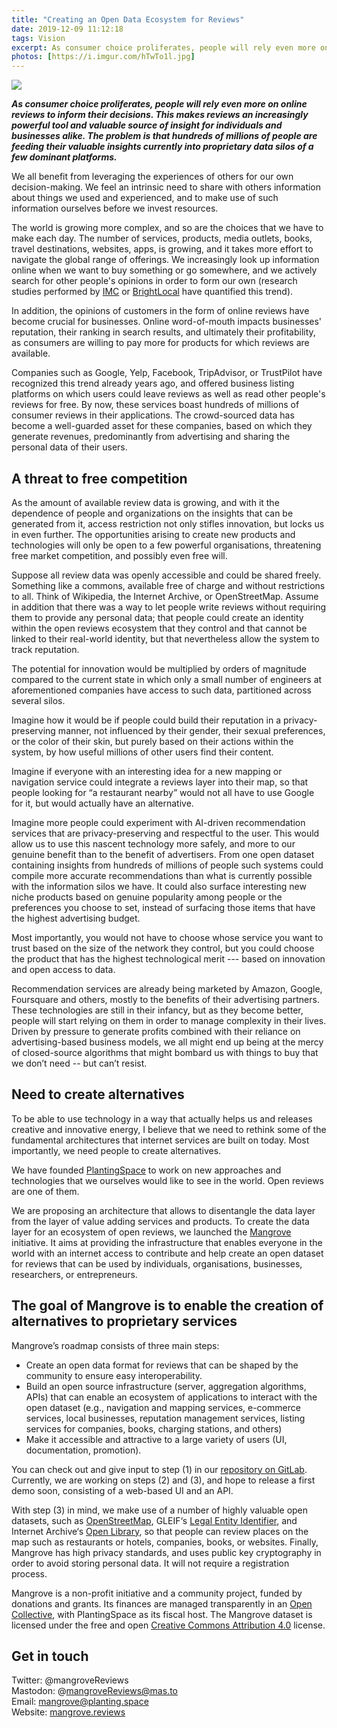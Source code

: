 ```yaml
---
title: "Creating an Open Data Ecosystem for Reviews"
date: 2019-12-09 11:12:18
tags: Vision
excerpt: As consumer choice proliferates, people will rely even more on online reviews to inform their decisions. This makes reviews an increasingly powerful tool and valuable source of insight for individuals and businesses alike. The problem is that hundreds of millions of people are feeding their valuable insights currently into proprietary data silos of a few dominant platforms.
photos: [https://i.imgur.com/hTwTo1l.jpg]
---
```


![](https://i.imgur.com/hTwTo1l.jpg)

***As consumer choice proliferates, people will rely even more on online reviews to inform their decisions. This makes reviews an increasingly powerful tool and valuable source of insight for individuals and businesses alike. The problem is that hundreds of millions of people are feeding their valuable insights currently into proprietary data silos of a few dominant platforms.***

We all benefit from leveraging the experiences of others for our own decision-making. We feel an intrinsic need to share with others information about things we used and experienced, and to make use of such information ourselves before we invest resources.

The world is growing more complex, and so are the choices that we have to make each day. The number of services, products, media outlets, books, travel destinations, websites, apps, is growing, and it takes more effort to navigate the global range of offerings. We increasingly look up information online when we want to buy something or go somewhere, and we actively search for other people's opinions in order to form our own (research studies performed by [IMC](https://spiegel.medill.northwestern.edu/online-reviews/) or [BrightLocal](https://www.brightlocal.com/research/local-consumer-review-survey/) have quantified this trend).

In addition, the opinions of customers in the form of online reviews have become crucial for businesses. Online word-of-mouth impacts businesses' reputation, their ranking in search results, and ultimately their profitability, as consumers are willing to pay more for products for which reviews are available.

Companies such as Google, Yelp, Facebook, TripAdvisor, or TrustPilot have recognized this trend already years ago, and offered business listing platforms on which users could leave reviews as well as read other people's reviews for free. By now, these services boast hundreds of millions of consumer reviews in their applications. The crowd-sourced data has become a well-guarded asset for these companies, based on which they generate revenues, predominantly from advertising and sharing the personal data of their users.

## A threat to free competition

As the amount of available review data is growing, and with it the dependence of people and organizations on the insights that can be generated from it, access restriction not only stifles innovation, but locks us in even further. The opportunities arising to create new products and technologies will only be open to a few powerful organisations, threatening free market competition, and possibly even free will.

Suppose all review data was openly accessible and could be shared freely. Something like a commons, available free of charge and without restrictions to all. Think of Wikipedia, the Internet Archive, or OpenStreetMap. Assume in addition that there was a way to let people write reviews without requiring them to provide any personal data; that people could create an identity within the open reviews ecosystem that they control and that cannot be linked to their real-world identity, but that nevertheless allow the system to track reputation. 

The potential for innovation would be multiplied by orders of magnitude compared to the current state in which only a small number of engineers at aforementioned companies have access to such data, partitioned across several silos.

Imagine how it would be if people could build their reputation in a privacy-preserving manner, not influenced by their gender, their sexual preferences, or the color of their skin, but purely based on their actions within the system, by how useful millions of other users find their content.

Imagine if everyone with an interesting idea for a new mapping or navigation service could integrate a reviews layer into their map, so that people looking for “a restaurant nearby” would not all have to use Google for it, but would actually have an alternative.

Imagine more people could experiment with AI-driven recommendation services that are privacy-preserving and respectful to the user. This would allow us to use this nascent technology more safely, and more to our genuine benefit than to the benefit of advertisers. From one open dataset containing insights from hundreds of millions of people such systems could compile more accurate recommendations than what is currently possible with the information silos we have. It could also surface interesting new niche products based on genuine popularity among people or the preferences you choose to set, instead of surfacing those items that have the highest advertising budget.

Most importantly, you would not have to choose whose service you want to trust based on the size of the network they control, but you could choose the product that has the highest technological merit --- based on innovation and open access to data.

Recommendation services are already being marketed by Amazon, Google, Foursquare and others, mostly to the benefits of their advertising partners. These technologies are still in their infancy, but as they become better, people will start relying on them in order to manage complexity in their lives. Driven by pressure to generate profits combined with their reliance on advertising-based business models, we all might end up being at the mercy of closed-source algorithms that might bombard us with things to buy that we don’t need -- but can’t resist.

## Need to create alternatives

To be able to use technology in a way that actually helps us and releases creative and innovative energy, I believe that we need to rethink some of the fundamental architectures that internet services are built on today. Most importantly, we need people to create alternatives.

We have founded [PlantingSpace](https://planting.space) to work on new approaches and technologies that we ourselves would like to see in the world. Open reviews are one of them.

We are proposing an architecture that allows to disentangle the data layer from the layer of value adding services and products. To create the data layer for an ecosystem of open reviews, we launched the [Mangrove](https://mangrove.reviews) initiative. It aims at providing the infrastructure that enables everyone in the world with an internet access to contribute and help create an open dataset for reviews that can be used by individuals, organisations, businesses, researchers, or entrepreneurs.

## The goal of Mangrove is to enable the creation of alternatives to proprietary services

Mangrove’s roadmap consists of three main steps:

* Create an open data format for reviews that can be shaped by the community to ensure easy interoperability.  
* Build an open source infrastructure (server, aggregation algorithms, APIs) that can enable an ecosystem of applications to interact with the open dataset (e.g., navigation and mapping services, e-commerce services, local businesses, reputation management services, listing services for companies, books, charging stations, and others)  
* Make it accessible and attractive to a large variety of users (UI, documentation, promotion).  

You can check out and give input to step (1) in our [repository on GitLab](https://gitlab.com/plantingspace/mangrove). Currently, we are working on steps (2) and (3), and hope to release a first demo soon, consisting of a web-based UI and an API.  

With step (3) in mind, we make use of a number of highly valuable open datasets, such as [OpenStreetMap](https://www.openstreetmap.org/about), GLEIF‘s [Legal Entity Identifier](https://www.gleif.org/en/about/our-vision), and Internet Archive‘s [Open Library](https://openlibrary.org/), so that people can review places on the map such as restaurants or hotels, companies, books, or websites. Finally, Mangrove has high privacy standards, and uses public key cryptography in order to avoid storing personal data. It will not require a registration process.  

Mangrove is a non-profit initiative and a community project, funded by donations and grants. Its finances are managed transparently in an [Open Collective](https://opencollective.com/mangrove), with PlantingSpace as its fiscal host. The Mangrove dataset is licensed under the free and open [Creative Commons Attribution 4.0](https://creativecommons.org/licenses/by/4.0/) license.

## Get in touch

Twitter: @mangroveReviews  
Mastodon: @mangroveReviews@mas.to  
Email: mangrove@planting.space  
Website: [mangrove.reviews](https://mangrove.reviews)

